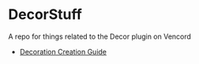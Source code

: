 # DecorStuff
A repo for things related to the Decor plugin on Vencord

- [Decoration Creation Guide](DecorStuff/Decor%20Guide.md)
